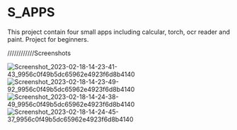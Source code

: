 # S_APPS
This project contain four small apps including calcular, torch, ocr reader and paint. Project for beginners.

////////////Screenshots

![Screenshot_2023-02-18-14-23-41-43_9956c0f49b5dc65962e4923f6d8b4140](https://user-images.githubusercontent.com/111113315/219864598-bea15839-ca5b-46cb-9035-49f73c831142.jpg)
![Screenshot_2023-02-18-14-23-49-92_9956c0f49b5dc65962e4923f6d8b4140](https://user-images.githubusercontent.com/111113315/219864599-41ad7351-2b3a-4f4b-a93e-ed06736f4307.jpg)
![Screenshot_2023-02-18-14-24-38-49_9956c0f49b5dc65962e4923f6d8b4140](https://user-images.githubusercontent.com/111113315/219864600-0f1d042a-beba-4e0f-a99d-cd027a864f90.jpg)
![Screenshot_2023-02-18-14-24-45-37_9956c0f49b5dc65962e4923f6d8b4140](https://user-images.githubusercontent.com/111113315/219864603-eb53d233-3484-4b97-a6fa-1c838bd5ccb7.jpg)
